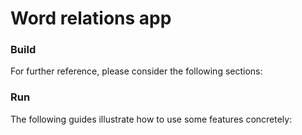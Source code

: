 # Word relations app

### Build
For further reference, please consider the following sections:

### Run
The following guides illustrate how to use some features concretely:

